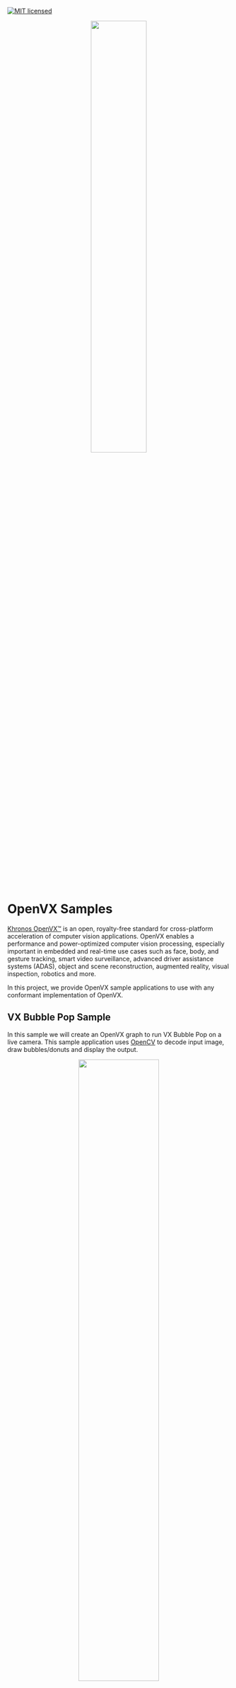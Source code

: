 [![MIT licensed](https://img.shields.io/badge/license-MIT-blue.svg)](https://opensource.org/licenses/MIT)

<p align="center"><img width="50%" src="https://github.com/GPUOpen-ProfessionalCompute-Libraries/MIVisionX/blob/master/docs/data/OpenVX_logo.png" /></p>

# OpenVX Samples

<a href="https://www.khronos.org/openvx/" target="_blank">Khronos OpenVX&trade;</a> is an open, royalty-free standard for cross-platform acceleration of computer vision applications. OpenVX enables a performance and power-optimized computer vision processing, especially important in embedded and real-time use cases such as face, body, and gesture tracking, smart video surveillance, advanced driver assistance systems (ADAS), object and scene reconstruction, augmented reality, visual inspection, robotics and more.

In this project, we provide OpenVX sample applications to use with any conformant implementation of OpenVX.

## VX Bubble Pop Sample

In this sample we will create an OpenVX graph to run VX Bubble Pop on a live camera. This sample application uses <a href="https://en.wikipedia.org/wiki/OpenCV" target="_blank">OpenCV</a> to decode input image, draw bubbles/donuts and display the output.

 <p align="center"><img width="60%" src="https://github.com/GPUOpen-ProfessionalCompute-Libraries/MIVisionX/blob/master/docs/data/vx-pop-app.gif" /></p>

### Prerequisites

* [OpenCV](https://github.com/opencv/opencv/releases/tag/3.4.0)

* Camera

* Build and install [MIVisionX](https://github.com/GPUOpen-ProfessionalCompute-Libraries/MIVisionX#build--install-mivisionx) 

### Steps to run the Bubble Pop sample

* **Step - 1:** Clone the MIVisionX project

``` 
cd ~/ && mkdir OpenVX-bubble-pop
cd OpenVX-bubble-pop/
git clone https://github.com/GPUOpen-ProfessionalCompute-Libraries/MIVisionX
```

* **Step - 2:** CMake and Build the pop application

``` 
mkdir pop-build && cd pop-build
cmake ../MIVisionX/apps/bubble_pop/
make
```

* **Step - 3:** Run VX Pop application

 - **Bubbles**

 ``` 
 ./vxPop --bubble
 ```

 - **Donuts**

 ``` 
 ./vxPop --donut
 ````
